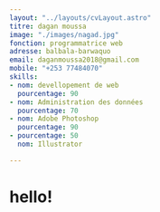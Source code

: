 ```yaml
---
layout: "../layouts/cvLayout.astro"
titre: dagan moussa
image: "./images/nagad.jpg"
fonction: programmatrice web
adresse: balbala-barwaquo
email: daganmoussa2018@gmail.com
mobile: "+253 77484070"
skills:
- nom: devellopement de web
  pourcentage: 90
- nom: Administration des données
  pourcentage: 70
- nom: Adobe Photoshop
  pourcentage: 90
- pourcentage: 50
  nom: Illustrator

---
```

# hello!